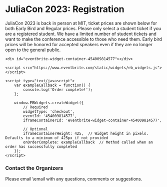 # JuliaCon 2023: Registration

JuliaCon 2023 is back in person at MIT, ticket prices are shown below for both Early Bird and Regular prices. Please only select a student ticket if you are a registered student. We have a limited number of student tickets and want to make the conference accessible to those who need them. Early bird prices will be honored for accepted speakers even if they are no longer open to the general public.

~~~
<div id="eventbrite-widget-container-454009814577"></div>

<script src="https://www.eventbrite.com/static/widgets/eb_widgets.js"></script>

<script type="text/javascript">
    var exampleCallback = function() {
        console.log('Order complete!');
    };

    window.EBWidgets.createWidget({
        // Required
        widgetType: 'checkout',
        eventId: '454009814577',
        iframeContainerId: 'eventbrite-widget-container-454009814577',

        // Optional
        iframeContainerHeight: 425,  // Widget height in pixels. Defaults to a minimum of 425px if not provided
        onOrderComplete: exampleCallback  // Method called when an order has successfully completed
    });
</script>
~~~

### Contact the Organizers

Please email \email with any questions, comments or suggestions.
